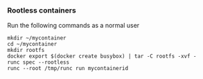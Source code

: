 ### Rootless containers

Run the following commands as a normal user
```
mkdir ~/mycontainer
cd ~/mycontainer
mkdir rootfs
docker export $(docker create busybox) | tar -C rootfs -xvf -
runc spec --rootless
runc --root /tmp/runc run mycontainerid
```
